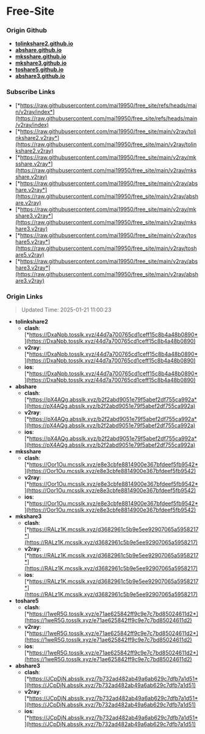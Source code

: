 # Free-Site

### Origin Github

- [**tolinkshare2.github.io**](https://github.com/tolinkshare2/tolinkshare2.github.io)
- [**abshare.github.io**](https://github.com/abshare/abshare.github.io)
- [**mksshare.github.io**](https://github.com/mksshare/mksshare.github.io)
- [**mkshare3.github.io**](https://github.com/mkshare3/mkshare3.github.io)
- [**toshare5.github.io**](https://github.com/toshare5/toshare5.github.io)
- [**abshare3.github.io**](https://github.com/abshare3/abshare3.github.io)

### Subscribe Links

- [*https://raw.githubusercontent.com/mai19950/free_site/refs/heads/main/v2ray/index*](https://raw.githubusercontent.com/mai19950/free_site/refs/heads/main/v2ray/index)
- [*https://raw.githubusercontent.com/mai19950/free_site/main/v2ray/tolinkshare2.v2ray*](https://raw.githubusercontent.com/mai19950/free_site/main/v2ray/tolinkshare2.v2ray)
- [*https://raw.githubusercontent.com/mai19950/free_site/main/v2ray/mksshare.v2ray*](https://raw.githubusercontent.com/mai19950/free_site/main/v2ray/mksshare.v2ray)
- [*https://raw.githubusercontent.com/mai19950/free_site/main/v2ray/abshare.v2ray*](https://raw.githubusercontent.com/mai19950/free_site/main/v2ray/abshare.v2ray)
- [*https://raw.githubusercontent.com/mai19950/free_site/main/v2ray/mkshare3.v2ray*](https://raw.githubusercontent.com/mai19950/free_site/main/v2ray/mkshare3.v2ray)
- [*https://raw.githubusercontent.com/mai19950/free_site/main/v2ray/toshare5.v2ray*](https://raw.githubusercontent.com/mai19950/free_site/main/v2ray/toshare5.v2ray)
- [*https://raw.githubusercontent.com/mai19950/free_site/main/v2ray/abshare3.v2ray*](https://raw.githubusercontent.com/mai19950/free_site/main/v2ray/abshare3.v2ray)

### Origin Links

> Updated Time: 2025-01-21 11:00:23

- **tolinkshare2**
  - **clash**: [*https://DxaNpb.tosslk.xyz/44d7a700765cd1ceff15c8b4a48b0890*](https://DxaNpb.tosslk.xyz/44d7a700765cd1ceff15c8b4a48b0890)
  - **v2ray**: [*https://DxaNpb.tosslk.xyz/44d7a700765cd1ceff15c8b4a48b0890*](https://DxaNpb.tosslk.xyz/44d7a700765cd1ceff15c8b4a48b0890)
  - **ios**: [*https://DxaNpb.tosslk.xyz/44d7a700765cd1ceff15c8b4a48b0890*](https://DxaNpb.tosslk.xyz/44d7a700765cd1ceff15c8b4a48b0890)
- **abshare**
  - **clash**: [*https://pX4AQg.absslk.xyz/b2f2abd9051e79f5abef2df755ca992a*](https://pX4AQg.absslk.xyz/b2f2abd9051e79f5abef2df755ca992a)
  - **v2ray**: [*https://pX4AQg.absslk.xyz/b2f2abd9051e79f5abef2df755ca992a*](https://pX4AQg.absslk.xyz/b2f2abd9051e79f5abef2df755ca992a)
  - **ios**: [*https://pX4AQg.absslk.xyz/b2f2abd9051e79f5abef2df755ca992a*](https://pX4AQg.absslk.xyz/b2f2abd9051e79f5abef2df755ca992a)
- **mksshare**
  - **clash**: [*https://Oor1Ou.mcsslk.xyz/e8e3cbfe8814900e367bfdeef5fb9542*](https://Oor1Ou.mcsslk.xyz/e8e3cbfe8814900e367bfdeef5fb9542)
  - **v2ray**: [*https://Oor1Ou.mcsslk.xyz/e8e3cbfe8814900e367bfdeef5fb9542*](https://Oor1Ou.mcsslk.xyz/e8e3cbfe8814900e367bfdeef5fb9542)
  - **ios**: [*https://Oor1Ou.mcsslk.xyz/e8e3cbfe8814900e367bfdeef5fb9542*](https://Oor1Ou.mcsslk.xyz/e8e3cbfe8814900e367bfdeef5fb9542)
- **mkshare3**
  - **clash**: [*https://RALz1K.mcsslk.xyz/d3682961c5b9e5ee92907065a5958217*](https://RALz1K.mcsslk.xyz/d3682961c5b9e5ee92907065a5958217)
  - **v2ray**: [*https://RALz1K.mcsslk.xyz/d3682961c5b9e5ee92907065a5958217*](https://RALz1K.mcsslk.xyz/d3682961c5b9e5ee92907065a5958217)
  - **ios**: [*https://RALz1K.mcsslk.xyz/d3682961c5b9e5ee92907065a5958217*](https://RALz1K.mcsslk.xyz/d3682961c5b9e5ee92907065a5958217)
- **toshare5**
  - **clash**: [*https://1weR5G.tosslk.xyz/e71ae625842ff9c9e7c7bd85024611d2*](https://1weR5G.tosslk.xyz/e71ae625842ff9c9e7c7bd85024611d2)
  - **v2ray**: [*https://1weR5G.tosslk.xyz/e71ae625842ff9c9e7c7bd85024611d2*](https://1weR5G.tosslk.xyz/e71ae625842ff9c9e7c7bd85024611d2)
  - **ios**: [*https://1weR5G.tosslk.xyz/e71ae625842ff9c9e7c7bd85024611d2*](https://1weR5G.tosslk.xyz/e71ae625842ff9c9e7c7bd85024611d2)
- **abshare3**
  - **clash**: [*https://JCpDjN.absslk.xyz/7b732ad482ab49a6ab629c7dfb7a1d51*](https://JCpDjN.absslk.xyz/7b732ad482ab49a6ab629c7dfb7a1d51)
  - **v2ray**: [*https://JCpDjN.absslk.xyz/7b732ad482ab49a6ab629c7dfb7a1d51*](https://JCpDjN.absslk.xyz/7b732ad482ab49a6ab629c7dfb7a1d51)
  - **ios**: [*https://JCpDjN.absslk.xyz/7b732ad482ab49a6ab629c7dfb7a1d51*](https://JCpDjN.absslk.xyz/7b732ad482ab49a6ab629c7dfb7a1d51)
